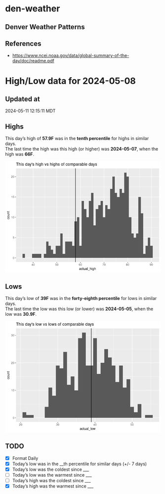 # den-weather


## Denver Weather Patterns

## References

- <https://www.ncei.noaa.gov/data/global-summary-of-the-day/doc/readme.pdf>

# High/Low data for 2024-05-08

## Updated at

2024-05-11 12:15:11 MDT

## Highs

This day’s high of **57.9F** was in the **tenth percentile** for highs
in similar days.  
The last time the high was this high (or higher) was **2024-05-07**,
when the high was **66F**.

![](readme_files/figure-commonmark/unnamed-chunk-4-1.png)

## Lows

This day’s low of **39F** was in the **forty-eighth percentile** for
lows in similar days.  
The last time the low was this low (or lower) was **2024-05-05**, when
the low was **30.9F**.

![](readme_files/figure-commonmark/unnamed-chunk-6-1.png)

## TODO

- [x] Format Daily
- [x] Today’s low was in the \_\_th percentile for similar days (+/- 7
  days)
- [x] Today’s low was the coldest since \_\_\_
- [ ] Today’s low was the warmest since \_\_\_
- [ ] Today’s high was the coldest since \_\_\_
- [x] Today’s high was the warmest since \_\_\_
